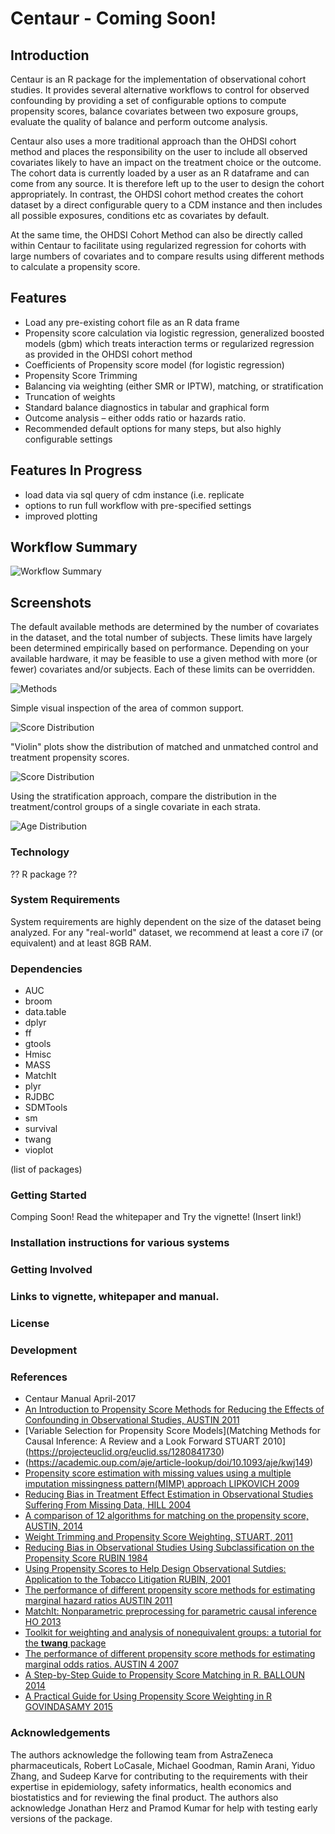 # Centaur - Coming Soon!

## Introduction
Centaur is an R package for the implementation of observational cohort studies.  It provides several alternative workflows 
to control for observed confounding by providing a set of configurable options to compute propensity scores, balance 
covariates between two exposure groups, evaluate the quality of balance and perform outcome analysis.   

Centaur also uses a more traditional approach than the OHDSI cohort method and places the 
responsibility on the user to include all observed covariates likely to have an impact on the treatment 
choice or the outcome. The cohort data is currently loaded by a user as an R dataframe and can come from any source.  It is therefore left up to the user to design the cohort appropriately.  In contrast, the OHDSI cohort method creates the cohort dataset by a direct configurable query to a CDM instance and then includes all possible exposures, conditions etc as covariates by default.  

At the same time, the OHDSI Cohort Method can also be directly called within Centaur to facilitate 
using regularized regression for cohorts with large numbers of covariates and to compare results 
using different methods to calculate a propensity score.

## Features
* Load any pre-existing cohort file as an R data frame
* Propensity score calculation via logistic regression, generalized boosted models (gbm) which treats interaction terms 
or regularized regression as provided in the OHDSI cohort method
* Coefficients of Propensity score model (for logistic regression)
* Propensity Score Trimming
* Balancing via weighting (either SMR or IPTW), matching, or stratification
* Truncation of weights
* Standard balance diagnostics in tabular and graphical form
* Outcome analysis – either odds ratio or hazards ratio.
* Recommended default options for many steps, but also highly configurable settings

## Features In Progress
* load data via sql query of cdm instance (i.e. replicate
* options to run full workflow with pre-specified settings
* improved plotting

## Workflow Summary
![Workflow Summary](./img/workflow.png)

## Screenshots

The default available methods are determined by the number of covariates in the dataset, 
and the total number of subjects. These limits have largely been determined empirically based
 on performance. Depending on your available hardware, it may be feasible to use a given method
 with more (or fewer) covariates and/or subjects. Each of these limits can be overridden.

![Methods](./img/method_space.png)

Simple visual inspection of the area of common support.

![Score Distribution](./img/score_dist.png)

"Violin" plots show the distribution of matched and unmatched control and treatment propensity 
scores.

![Score Distribution](./img/score_dist2.png)

Using the stratification approach, compare the distribution in the treatment/control groups of a single covariate in each strata. 

![Age Distribution](./img/age_dist.png)

### Technology

?? R package ??

### System Requirements
System requirements are highly dependent on the size of the dataset being analyzed. For any "real-world"
dataset, we recommend at least a core i7 (or equivalent) and at least 8GB RAM.

### Dependencies
* AUC 
* broom 
* data.table
* dplyr
* ff
* gtools
* Hmisc
* MASS
* MatchIt
* plyr 
* RJDBC
* SDMTools
* sm
* survival 
* twang 
* vioplot 

(list of packages)

### Getting Started
Comping Soon!
Read the whitepaper and
Try the vignette! (Insert link!)

### Installation instructions for various systems

### Getting Involved
### Links to vignette, whitepaper and manual.

### License

### Development


### References
* Centaur Manual	April-2017	
* [An Introduction to Propensity Score Methods for Reducing the Effects of Confounding in Observational Studies, AUSTIN	2011](http://www.tandfonline.com/doi/abs/10.1080/00273171.2011.568786)	
* [Variable Selection for Propensity Score Models](Matching Methods for Causal Inference: A Review and a Look Forward	STUART	2010](https://projecteuclid.org/euclid.ss/1280841730)
* (https://academic.oup.com/aje/article-lookup/doi/10.1093/aje/kwj149)
* [Propensity score estimation with missing values using a multiple imputation missingness pattern(MIMP) approach	LIPKOVICH	2009](http://onlinelibrary.wiley.com/doi/10.1002/sim.3549/full)
* [Reducing Bias in Treatment Effect Estimation in Observational Studies Suffering From Missing Data, HILL	2004](https://academiccommons.columbia.edu/catalog/ac:129151)
* [A comparison of 12 algorithms for matching on the propensity score, AUSTIN,	2014](http://onlinelibrary.wiley.com/doi/10.1002/sim.6004/abstract)
* [Weight Trimming and Propensity Score Weighting,	STUART,	2011](http://journals.plos.org/plosone/article?id=10.1371/journal.pone.0018174)
* [Reducing Bias in Observational Studies Using Subclassification on the Propensity Score	RUBIN	1984](https://www.jstor.org/stable/2288398?seq=1#page_scan_tab_contents)	
* [Using Propensity Scores to Help Design Observational Sutdies: Application to the Tobacco Litigation	RUBIN,	2001](https://rd.springer.com/article/10.1023/A:1020363010465)
* [The performance of different propensity score methods for estimating marginal hazard ratios	AUSTIN	2011](http://onlinelibrary.wiley.com/doi/10.1002/sim.5705/abstract)
* [MatchIt: Nonparametric preprocessing for parametric causal inference HO 2013](http://gking.harvard.edu/matchit)
* [Toolkit for weighting and analysis of nonequivalent groups: a tutorial for the **twang** package](https://cran.r-project.org/web/packages/twang/vignettes/twang.pdf) 
* [The performance of different propensity score methods for estimating marginal odds ratios.	AUSTIN 4	2007](http://onlinelibrary.wiley.com/doi/10.1002/sim.2781/abstract)
* [A Step-by-Step Guide to Propensity Score Matching in R.	BALLOUN	2014](https://www.researchgate.net/publication/290316911_A_step-by-step_guide_to_propensity_score_matching_in_R)	
* [A Practical Guide for Using Propensity Score Weighting in R	GOVINDASAMY	2015](http://pareonline.net/pdf/v20n13.pdf)



### Acknowledgements
 The authors acknowledge the following team from AstraZeneca pharmaceuticals,  Robert LoCasale, Michael Goodman, Ramin Arani, Yiduo Zhang, and Sudeep Karve for contributing to the requirements with their expertise in epidemiology, safety informatics, health economics and biostatistics and for reviewing the final product.  The authors also acknowledge Jonathan Herz and Pramod Kumar for help with testing early versions of the package.
